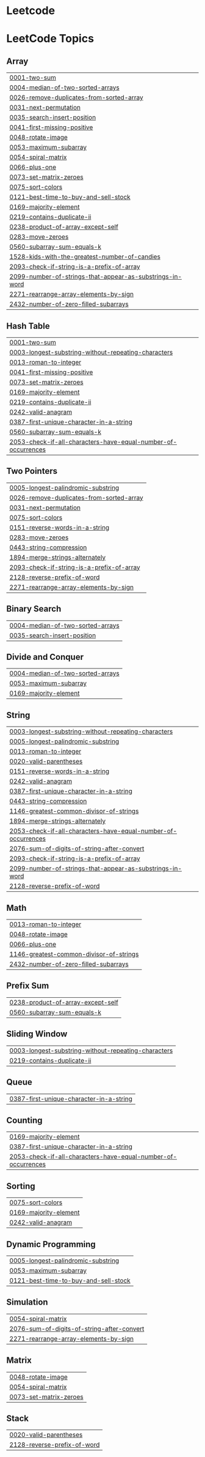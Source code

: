# Leetcode
<!---LeetCode Topics Start-->
# LeetCode Topics
## Array
|  |
| ------- |
| [0001-two-sum](https://github.com/kiranmai1226/Leetcode/tree/master/0001-two-sum) |
| [0004-median-of-two-sorted-arrays](https://github.com/kiranmai1226/Leetcode/tree/master/0004-median-of-two-sorted-arrays) |
| [0026-remove-duplicates-from-sorted-array](https://github.com/kiranmai1226/Leetcode/tree/master/0026-remove-duplicates-from-sorted-array) |
| [0031-next-permutation](https://github.com/kiranmai1226/Leetcode/tree/master/0031-next-permutation) |
| [0035-search-insert-position](https://github.com/kiranmai1226/Leetcode/tree/master/0035-search-insert-position) |
| [0041-first-missing-positive](https://github.com/kiranmai1226/Leetcode/tree/master/0041-first-missing-positive) |
| [0048-rotate-image](https://github.com/kiranmai1226/Leetcode/tree/master/0048-rotate-image) |
| [0053-maximum-subarray](https://github.com/kiranmai1226/Leetcode/tree/master/0053-maximum-subarray) |
| [0054-spiral-matrix](https://github.com/kiranmai1226/Leetcode/tree/master/0054-spiral-matrix) |
| [0066-plus-one](https://github.com/kiranmai1226/Leetcode/tree/master/0066-plus-one) |
| [0073-set-matrix-zeroes](https://github.com/kiranmai1226/Leetcode/tree/master/0073-set-matrix-zeroes) |
| [0075-sort-colors](https://github.com/kiranmai1226/Leetcode/tree/master/0075-sort-colors) |
| [0121-best-time-to-buy-and-sell-stock](https://github.com/kiranmai1226/Leetcode/tree/master/0121-best-time-to-buy-and-sell-stock) |
| [0169-majority-element](https://github.com/kiranmai1226/Leetcode/tree/master/0169-majority-element) |
| [0219-contains-duplicate-ii](https://github.com/kiranmai1226/Leetcode/tree/master/0219-contains-duplicate-ii) |
| [0238-product-of-array-except-self](https://github.com/kiranmai1226/Leetcode/tree/master/0238-product-of-array-except-self) |
| [0283-move-zeroes](https://github.com/kiranmai1226/Leetcode/tree/master/0283-move-zeroes) |
| [0560-subarray-sum-equals-k](https://github.com/kiranmai1226/Leetcode/tree/master/0560-subarray-sum-equals-k) |
| [1528-kids-with-the-greatest-number-of-candies](https://github.com/kiranmai1226/Leetcode/tree/master/1528-kids-with-the-greatest-number-of-candies) |
| [2093-check-if-string-is-a-prefix-of-array](https://github.com/kiranmai1226/Leetcode/tree/master/2093-check-if-string-is-a-prefix-of-array) |
| [2099-number-of-strings-that-appear-as-substrings-in-word](https://github.com/kiranmai1226/Leetcode/tree/master/2099-number-of-strings-that-appear-as-substrings-in-word) |
| [2271-rearrange-array-elements-by-sign](https://github.com/kiranmai1226/Leetcode/tree/master/2271-rearrange-array-elements-by-sign) |
| [2432-number-of-zero-filled-subarrays](https://github.com/kiranmai1226/Leetcode/tree/master/2432-number-of-zero-filled-subarrays) |
## Hash Table
|  |
| ------- |
| [0001-two-sum](https://github.com/kiranmai1226/Leetcode/tree/master/0001-two-sum) |
| [0003-longest-substring-without-repeating-characters](https://github.com/kiranmai1226/Leetcode/tree/master/0003-longest-substring-without-repeating-characters) |
| [0013-roman-to-integer](https://github.com/kiranmai1226/Leetcode/tree/master/0013-roman-to-integer) |
| [0041-first-missing-positive](https://github.com/kiranmai1226/Leetcode/tree/master/0041-first-missing-positive) |
| [0073-set-matrix-zeroes](https://github.com/kiranmai1226/Leetcode/tree/master/0073-set-matrix-zeroes) |
| [0169-majority-element](https://github.com/kiranmai1226/Leetcode/tree/master/0169-majority-element) |
| [0219-contains-duplicate-ii](https://github.com/kiranmai1226/Leetcode/tree/master/0219-contains-duplicate-ii) |
| [0242-valid-anagram](https://github.com/kiranmai1226/Leetcode/tree/master/0242-valid-anagram) |
| [0387-first-unique-character-in-a-string](https://github.com/kiranmai1226/Leetcode/tree/master/0387-first-unique-character-in-a-string) |
| [0560-subarray-sum-equals-k](https://github.com/kiranmai1226/Leetcode/tree/master/0560-subarray-sum-equals-k) |
| [2053-check-if-all-characters-have-equal-number-of-occurrences](https://github.com/kiranmai1226/Leetcode/tree/master/2053-check-if-all-characters-have-equal-number-of-occurrences) |
## Two Pointers
|  |
| ------- |
| [0005-longest-palindromic-substring](https://github.com/kiranmai1226/Leetcode/tree/master/0005-longest-palindromic-substring) |
| [0026-remove-duplicates-from-sorted-array](https://github.com/kiranmai1226/Leetcode/tree/master/0026-remove-duplicates-from-sorted-array) |
| [0031-next-permutation](https://github.com/kiranmai1226/Leetcode/tree/master/0031-next-permutation) |
| [0075-sort-colors](https://github.com/kiranmai1226/Leetcode/tree/master/0075-sort-colors) |
| [0151-reverse-words-in-a-string](https://github.com/kiranmai1226/Leetcode/tree/master/0151-reverse-words-in-a-string) |
| [0283-move-zeroes](https://github.com/kiranmai1226/Leetcode/tree/master/0283-move-zeroes) |
| [0443-string-compression](https://github.com/kiranmai1226/Leetcode/tree/master/0443-string-compression) |
| [1894-merge-strings-alternately](https://github.com/kiranmai1226/Leetcode/tree/master/1894-merge-strings-alternately) |
| [2093-check-if-string-is-a-prefix-of-array](https://github.com/kiranmai1226/Leetcode/tree/master/2093-check-if-string-is-a-prefix-of-array) |
| [2128-reverse-prefix-of-word](https://github.com/kiranmai1226/Leetcode/tree/master/2128-reverse-prefix-of-word) |
| [2271-rearrange-array-elements-by-sign](https://github.com/kiranmai1226/Leetcode/tree/master/2271-rearrange-array-elements-by-sign) |
## Binary Search
|  |
| ------- |
| [0004-median-of-two-sorted-arrays](https://github.com/kiranmai1226/Leetcode/tree/master/0004-median-of-two-sorted-arrays) |
| [0035-search-insert-position](https://github.com/kiranmai1226/Leetcode/tree/master/0035-search-insert-position) |
## Divide and Conquer
|  |
| ------- |
| [0004-median-of-two-sorted-arrays](https://github.com/kiranmai1226/Leetcode/tree/master/0004-median-of-two-sorted-arrays) |
| [0053-maximum-subarray](https://github.com/kiranmai1226/Leetcode/tree/master/0053-maximum-subarray) |
| [0169-majority-element](https://github.com/kiranmai1226/Leetcode/tree/master/0169-majority-element) |
## String
|  |
| ------- |
| [0003-longest-substring-without-repeating-characters](https://github.com/kiranmai1226/Leetcode/tree/master/0003-longest-substring-without-repeating-characters) |
| [0005-longest-palindromic-substring](https://github.com/kiranmai1226/Leetcode/tree/master/0005-longest-palindromic-substring) |
| [0013-roman-to-integer](https://github.com/kiranmai1226/Leetcode/tree/master/0013-roman-to-integer) |
| [0020-valid-parentheses](https://github.com/kiranmai1226/Leetcode/tree/master/0020-valid-parentheses) |
| [0151-reverse-words-in-a-string](https://github.com/kiranmai1226/Leetcode/tree/master/0151-reverse-words-in-a-string) |
| [0242-valid-anagram](https://github.com/kiranmai1226/Leetcode/tree/master/0242-valid-anagram) |
| [0387-first-unique-character-in-a-string](https://github.com/kiranmai1226/Leetcode/tree/master/0387-first-unique-character-in-a-string) |
| [0443-string-compression](https://github.com/kiranmai1226/Leetcode/tree/master/0443-string-compression) |
| [1146-greatest-common-divisor-of-strings](https://github.com/kiranmai1226/Leetcode/tree/master/1146-greatest-common-divisor-of-strings) |
| [1894-merge-strings-alternately](https://github.com/kiranmai1226/Leetcode/tree/master/1894-merge-strings-alternately) |
| [2053-check-if-all-characters-have-equal-number-of-occurrences](https://github.com/kiranmai1226/Leetcode/tree/master/2053-check-if-all-characters-have-equal-number-of-occurrences) |
| [2076-sum-of-digits-of-string-after-convert](https://github.com/kiranmai1226/Leetcode/tree/master/2076-sum-of-digits-of-string-after-convert) |
| [2093-check-if-string-is-a-prefix-of-array](https://github.com/kiranmai1226/Leetcode/tree/master/2093-check-if-string-is-a-prefix-of-array) |
| [2099-number-of-strings-that-appear-as-substrings-in-word](https://github.com/kiranmai1226/Leetcode/tree/master/2099-number-of-strings-that-appear-as-substrings-in-word) |
| [2128-reverse-prefix-of-word](https://github.com/kiranmai1226/Leetcode/tree/master/2128-reverse-prefix-of-word) |
## Math
|  |
| ------- |
| [0013-roman-to-integer](https://github.com/kiranmai1226/Leetcode/tree/master/0013-roman-to-integer) |
| [0048-rotate-image](https://github.com/kiranmai1226/Leetcode/tree/master/0048-rotate-image) |
| [0066-plus-one](https://github.com/kiranmai1226/Leetcode/tree/master/0066-plus-one) |
| [1146-greatest-common-divisor-of-strings](https://github.com/kiranmai1226/Leetcode/tree/master/1146-greatest-common-divisor-of-strings) |
| [2432-number-of-zero-filled-subarrays](https://github.com/kiranmai1226/Leetcode/tree/master/2432-number-of-zero-filled-subarrays) |
## Prefix Sum
|  |
| ------- |
| [0238-product-of-array-except-self](https://github.com/kiranmai1226/Leetcode/tree/master/0238-product-of-array-except-self) |
| [0560-subarray-sum-equals-k](https://github.com/kiranmai1226/Leetcode/tree/master/0560-subarray-sum-equals-k) |
## Sliding Window
|  |
| ------- |
| [0003-longest-substring-without-repeating-characters](https://github.com/kiranmai1226/Leetcode/tree/master/0003-longest-substring-without-repeating-characters) |
| [0219-contains-duplicate-ii](https://github.com/kiranmai1226/Leetcode/tree/master/0219-contains-duplicate-ii) |
## Queue
|  |
| ------- |
| [0387-first-unique-character-in-a-string](https://github.com/kiranmai1226/Leetcode/tree/master/0387-first-unique-character-in-a-string) |
## Counting
|  |
| ------- |
| [0169-majority-element](https://github.com/kiranmai1226/Leetcode/tree/master/0169-majority-element) |
| [0387-first-unique-character-in-a-string](https://github.com/kiranmai1226/Leetcode/tree/master/0387-first-unique-character-in-a-string) |
| [2053-check-if-all-characters-have-equal-number-of-occurrences](https://github.com/kiranmai1226/Leetcode/tree/master/2053-check-if-all-characters-have-equal-number-of-occurrences) |
## Sorting
|  |
| ------- |
| [0075-sort-colors](https://github.com/kiranmai1226/Leetcode/tree/master/0075-sort-colors) |
| [0169-majority-element](https://github.com/kiranmai1226/Leetcode/tree/master/0169-majority-element) |
| [0242-valid-anagram](https://github.com/kiranmai1226/Leetcode/tree/master/0242-valid-anagram) |
## Dynamic Programming
|  |
| ------- |
| [0005-longest-palindromic-substring](https://github.com/kiranmai1226/Leetcode/tree/master/0005-longest-palindromic-substring) |
| [0053-maximum-subarray](https://github.com/kiranmai1226/Leetcode/tree/master/0053-maximum-subarray) |
| [0121-best-time-to-buy-and-sell-stock](https://github.com/kiranmai1226/Leetcode/tree/master/0121-best-time-to-buy-and-sell-stock) |
## Simulation
|  |
| ------- |
| [0054-spiral-matrix](https://github.com/kiranmai1226/Leetcode/tree/master/0054-spiral-matrix) |
| [2076-sum-of-digits-of-string-after-convert](https://github.com/kiranmai1226/Leetcode/tree/master/2076-sum-of-digits-of-string-after-convert) |
| [2271-rearrange-array-elements-by-sign](https://github.com/kiranmai1226/Leetcode/tree/master/2271-rearrange-array-elements-by-sign) |
## Matrix
|  |
| ------- |
| [0048-rotate-image](https://github.com/kiranmai1226/Leetcode/tree/master/0048-rotate-image) |
| [0054-spiral-matrix](https://github.com/kiranmai1226/Leetcode/tree/master/0054-spiral-matrix) |
| [0073-set-matrix-zeroes](https://github.com/kiranmai1226/Leetcode/tree/master/0073-set-matrix-zeroes) |
## Stack
|  |
| ------- |
| [0020-valid-parentheses](https://github.com/kiranmai1226/Leetcode/tree/master/0020-valid-parentheses) |
| [2128-reverse-prefix-of-word](https://github.com/kiranmai1226/Leetcode/tree/master/2128-reverse-prefix-of-word) |
<!---LeetCode Topics End-->